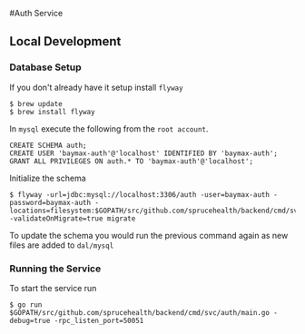 #Auth Service
## Local Development
### Database Setup
If you don't already have it setup install `flyway`

```
$ brew update
$ brew install flyway
```

In `mysql` execute the following from the `root account`.

```
CREATE SCHEMA auth;
CREATE USER 'baymax-auth'@'localhost' IDENTIFIED BY 'baymax-auth';
GRANT ALL PRIVILEGES ON auth.* TO 'baymax-auth'@'localhost';
```

Initialize the schema

```
$ flyway -url=jdbc:mysql://localhost:3306/auth -user=baymax-auth -password=baymax-auth -locations=filesystem:$GOPATH/src/github.com/sprucehealth/backend/cmd/svc/auth/internal/dal/mysql -validateOnMigrate=true migrate
```

To update the schema you would run the previous command again as new files are added to `dal/mysql`

### Running the Service
To start the service run

```
$ go run $GOPATH/src/github.com/sprucehealth/backend/cmd/svc/auth/main.go -debug=true -rpc_listen_port=50051
```